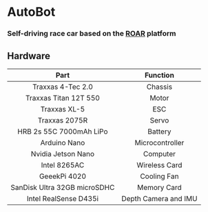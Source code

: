 # AutoBot
### Self-driving race car based on the [ROAR](https://vivecenter.berkeley.edu/research1/roar/) platform

## Hardware
| Part                         | Function             |
| :--------------------------: | :------------------: |
| Traxxas 4-Tec 2.0            | Chassis              |
| Traxxas Titan 12T 550        | Motor                |
| Traxxas XL-5                 | ESC                  |
| Traxxas 2075R                | Servo                |
| HRB 2s 55C 7000mAh LiPo      | Battery              |
| Arduino Nano                 | Microcontroller      |
| Nvidia Jetson Nano           | Computer             |
| Intel 8265AC                 | Wireless Card        |
| GeeekPi 4020                 | Cooling Fan          |
| SanDisk Ultra 32GB microSDHC | Memory Card          |
| Intel RealSense D435i        | Depth Camera and IMU |
